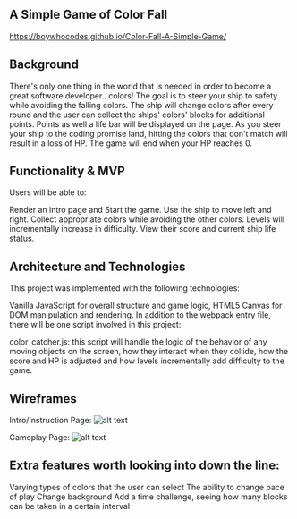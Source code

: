 ## A Simple Game of Color Fall

https://boywhocodes.github.io/Color-Fall-A-Simple-Game/

## Background

There's only one thing in the world that is needed in order to become a great software developer...colors! The goal is to steer your ship to safety while avoiding the falling colors. The ship will change colors after every round and the user can collect the ships' colors' blocks for additional points. Points as well a life bar will be displayed on the page. As you steer your ship to the coding promise land, hitting the colors that don't match will result in a loss of HP. The game will end when your HP reaches 0.

## Functionality & MVP

Users will be able to:

 Render an intro page and Start the game.
 Use the ship to move left and right.
 Collect appropriate colors while avoiding the other colors.
 Levels will incrementally increase in difficulty.
 View their score and current ship life status.

## Architecture and Technologies

This project was implemented with the following technologies:

Vanilla JavaScript for overall structure and game logic,
HTML5 Canvas for DOM manipulation and rendering.
In addition to the webpack entry file, there will be one script involved in this project:

color_catcher.js: this script will handle the logic of the behavior of any moving objects on the screen, how they interact when they collide, how the score and HP is adjusted and how levels incrementally add difficulty to the game.

## Wireframes

Intro/Instruction Page: ![alt text](https://user-images.githubusercontent.com/26631708/28964127-6289b4ce-78c0-11e7-8143-a1342e927429.png)

Gameplay Page: ![alt text](https://user-images.githubusercontent.com/26631708/28964206-a8f3dcd2-78c0-11e7-88d5-5adfdf7d344f.png)

## Extra features worth looking into down the line:

 Varying types of colors that the user can select
 The ability to change pace of play
 Change background
 Add a time challenge, seeing how many blocks can be taken in a certain interval

